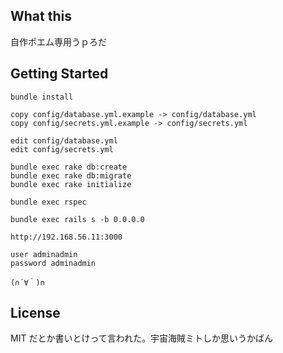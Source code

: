 ## What this
  自作ポエム専用うｐろだ

## Getting Started
    bundle install  

    copy config/database.yml.example -> config/database.yml  
    copy config/secrets.yml.example -> config/secrets.yml

    edit config/database.yml  
    edit config/secrets.yml

    bundle exec rake db:create  
    bundle exec rake db:migrate  
    bundle exec rake initialize  

    bundle exec rspec  

    bundle exec rails s -b 0.0.0.0  

    http://192.168.56.11:3000  

    user adminadmin  
    password adminadmin

    (∩´∀｀)∩

## License
MIT だとか書いとけって言われた。宇宙海賊ミトしか思いうかばん

